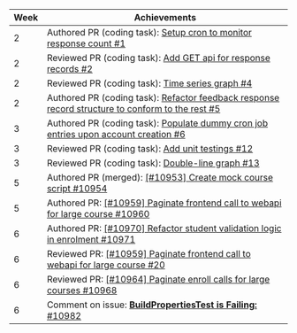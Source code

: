 Week | Achievements
---- | ------------
2 | Authored PR (coding task): [Setup cron to monitor response count #1](https://github.com/moziliar/teammates/pull/1)
2 | Reviewed PR (coding task): [Add GET api for response records #2](https://github.com/moziliar/teammates/pull/2)
2 | Reviewed PR (coding task): [Time series graph #4](https://github.com/moziliar/teammates/pull/4)
2 | Authored PR (coding task): [Refactor feedback response record structure to conform to the rest #5](https://github.com/moziliar/teammates/pull/5)
3 | Authored PR (coding task): [Populate dummy cron job entries upon account creation #6](https://github.com/moziliar/teammates/pull/6)
3 | Reviewed PR (coding task): [Add unit testings #12](https://github.com/moziliar/teammates/pull/12)
3 | Reviewed PR (coding task): [Double-line graph #13](https://github.com/moziliar/teammates/pull/13)
5 | Authored PR (merged): [[#10953] Create mock course script #10954](https://github.com/TEAMMATES/teammates/pull/10954)
5 | Authored PR: [[#10959] Paginate frontend call to webapi for large course #10960](https://github.com/TEAMMATES/teammates/pull/10960)
6 | Authored PR: [[#10970] Refactor student validation logic in enrolment #10971](https://github.com/TEAMMATES/teammates/pull/10971)
6 | Reviewed PR: [[#10959] Paginate frontend call to webapi for large course #20](https://github.com/moziliar/teammates/pull/20)
6 | Reviewed PR: [[#10964] Paginate enroll calls for large courses #10968](https://github.com/TEAMMATES/teammates/pull/10968)
6 | Comment on issue: [**BuildPropertiesTest is Failing:** #10982](https://github.com/TEAMMATES/teammates/issues/10982)

